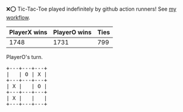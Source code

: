 :x::o: Tic-Tac-Toe played indefinitely by github action runners! See [my workflow](.github/workflows/play.yaml).

|PlayerX wins|PlayerO wins|Ties|
|-|-|-|
|1748|1731|799|

PlayerO's turn.

<pre>
+---+---+---+
|   | O | X |
+---+---+---+
| X |   | O |
+---+---+---+
| X |   |   |
+---+---+---+
</pre>